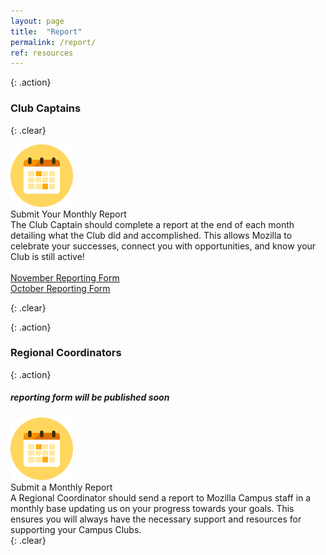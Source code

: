 ```yaml
---
layout: page
title:  "Report"
permalink: /report/
ref: resources
---
```


{: .action}
### Club Captains

{: .clear}
&nbsp;


<div class="resources">
  <img src="/static/img/calendar.png" alt="">
  <div class="head-link">Submit Your Monthly Report</div>
  <span>
  The Club Captain should complete a report at the end of each month detailing what the Club did and accomplished. This allows Mozilla to celebrate your successes, connect you with opportunities, and know your Club is still active!
  <br>
  <br>
  <a href="https://docs.google.com/a/bacharakis.com/forms/d/e/1FAIpQLSd2kGZEQvXHoz0HlLEaokbeFy4-phjp0f8zWZA-6LlDMP6y4Q/viewform">November Reporting Form</a>
  <br>
  <a href="https://docs.google.com/a/mozilla.com/forms/d/e/1FAIpQLSfPkMDBxu72xqBtO3ooKThNdn7o7diioMUOnjjBKenuVN3K6w/viewform">October Reporting Form</a>
  <br>
  </span>
</div>

{: .clear}
&nbsp;

{: .action}
### Regional Coordinators

{: .action}
##### reporting form will be published soon

<div class="resources">
  <img src="/static/img/calendar.png" alt="">
  <div class="head-link">Submit a Monthly Report</div>
  <span>A Regional Coordinator should send a report to Mozilla Campus staff in a monthly base updating us on your progress towards your goals. This ensures you will always have the necessary support and resources for supporting your Campus Clubs.
  </span>
</div>
{: .clear}
&nbsp;
